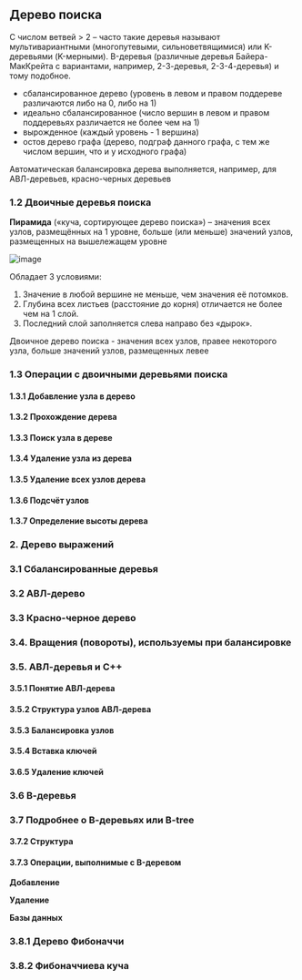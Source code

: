 ## Дерево поиска
С числом ветвей > 2 – часто такие деревья называют мультивариантными (многопутевыми, сильноветвящимися) или K-деревьями (K-мерными). B-деревья (различные деревья Байера-МакКрейта с вариантами, например, 2-3-деревья, 2-3-4-деревья) и тому подобное.

- сбалансированное дерево (уровень в левом и правом поддереве различаются либо на 0, либо на 1)
- идеально сбалансированное (число вершин в левом и правом поддеревьях различается не более чем на 1)
- вырожденное (каждый уровень - 1 вершина)
- остов дерево графа (дерево, подграф данного графа, с тем же числом вершин, что и у исходного графа)

Автоматическая балансировка дерева выполняется, например, для АВЛ-деревьев, красно-черных деревьев

### 1.2 Двоичные деревья поиска
**Пирамида** («куча, сортирующее дерево поиска») – значения всех узлов, размещённых на 1 уровне, больше (или меньше) значений узлов, размещенных на вышележащем уровне

![image](https://github.com/mireashik/aood_3sem/assets/49165758/e2eb069d-747d-4971-944e-8cf977f4a51f)

Обладает 3 условиями:
1. Значение в любой вершине не меньше, чем значения её потомков.
2. Глубина всех листьев (расстояние до корня) отличается не более чем на 1 слой.
3. Последний слой заполняется слева направо без «дырок».

Двоичное дерево поиска - значения всех узлов, правее некоторого узла, больше значений узлов, размещенных левее

### 1.3 Операции с двоичными деревьями поиска

#### 1.3.1 Добавление узла в дерево

#### 1.3.2 Прохождение дерева

#### 1.3.3 Поиск узла в дереве

#### 1.3.4 Удаление узла из дерева

#### 1.3.5 Удаление всех узлов дерева

#### 1.3.6 Подсчёт узлов

#### 1.3.7 Определение высоты дерева

### 2. Дерево выражений

### 3.1 Сбалансированные деревья

### 3.2 АВЛ-дерево

### 3.3 Красно-черное дерево

### 3.4. Вращения (повороты), используемы при балансировке

### 3.5. АВЛ-деревья и С++

#### 3.5.1 Понятие АВЛ-дерева

#### 3.5.2 Структура узлов АВЛ-дерева

#### 3.5.3 Балансировка узлов

#### 3.5.4 Вставка ключей

#### 3.6.5 Удаление ключей

### 3.6 В-деревья

### 3.7 Подробнее о В-деревьях или B-tree

#### 3.7.2 Структура

#### 3.7.3 Операции, выполнимые с B-деревом

**Добавление**

**Удаление**

**Базы данных**

### 3.8.1 Дерево Фибоначчи

### 3.8.2 Фибоначчиева куча
